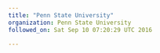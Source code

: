 ```yaml
---
title: "Penn State University"
organization: Penn State University
followed_on: Sat Sep 10 07:20:29 UTC 2016

---
```


